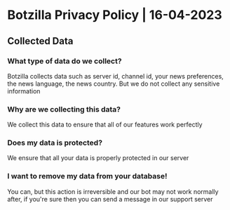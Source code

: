 # Botzilla Privacy Policy | 16-04-2023

## Collected Data
### What type of data do we collect?
Botzilla collects data such as server id, channel id, your news preferences, the news language, the news country. But we do not collect any sensitive information

### Why are we collecting this data?
We collect this data to ensure that all of our features work perfectly

### Does my data is protected?
We ensure that all your data is properly protected in our server

### I want to remove my data from your database!
You can, but this action is irreversible and our bot may not work normally after, if you're sure then you can send a message in our support server
